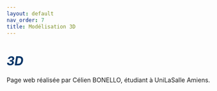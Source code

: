 ```yaml
---
layout: default
nav_order: 7
title: Modélisation 3D
---
```


# <span style="color:#003366">_3D_</span>


Page web réalisée par Célien BONELLO, étudiant à UniLaSalle Amiens.
